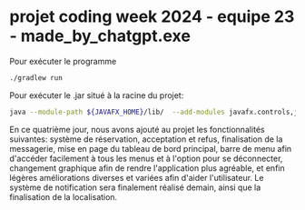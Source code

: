 # projet coding week 2024 - equipe 23 - made_by_chatgpt.exe
Pour exécuter le programme

```bash
./gradlew run
```

Pour exécuter le .jar situé à la racine du projet:
```bash
java --module-path ${JAVAFX_HOME}/lib/  --add-modules javafx.controls,javafx.fxml,javafx.graphics,javafx.web -jar DirectDealing.jar
```

En ce quatrième jour, nous avons ajouté au projet les fonctionnalités suivantes: système de réservation, acceptation et refus, finalisation de la messagerie, mise en page du tableau de bord principal, barre de menu afin d'accéder facilement à tous les menus et à l'option pour se déconnecter, changement graphique afin de rendre l'application plus agréable, et enfin légères améliorations diverses et variées afin d'aider l'utilisateur.
Le système de notification sera finalement réalisé demain, ainsi que la finalisation de la localisation.
